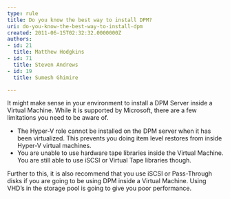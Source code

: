 ```yaml
---
type: rule
title: Do you know the best way to install DPM?
uri: do-you-know-the-best-way-to-install-dpm
created: 2011-06-15T02:32:32.0000000Z
authors:
- id: 21
  title: Matthew Hodgkins
- id: 71
  title: Steven Andrews
- id: 19
  title: Sumesh Ghimire

---
```




<span class='intro'> It might make sense in your environment to install a DPM Server inside a Virtual Machine. While it is supported by Microsoft, there are a few limitations you need to be aware of.
 </span>


  <ul>
    <li>The Hyper-V role cannot be installed on the DPM server when it has been virtualized. This prevents you doing item level restores from inside Hyper-V virtual machines.</li>
    <li>You are unable to use hardware tape libraries inside the Virtual Machine. You are still able to use iSCSI or Virtual Tape libraries though.</li>
</ul>
<p>Further to this, it is also recommend that you use iSCSI or Pass-Through disks if you are going to be using DPM inside a Virtual Machine. Using VHD’s in the storage pool is going to give you poor performance.</p>



